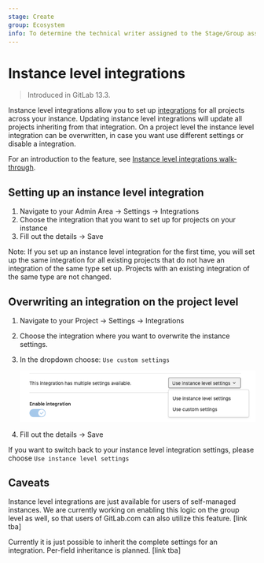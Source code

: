 ```yaml
---
stage: Create
group: Ecosystem
info: To determine the technical writer assigned to the Stage/Group associated with this page, see https://about.gitlab.com/handbook/engineering/ux/technical-writing/#designated-technical-writers
---
```


# Instance level integrations

> Introduced in GitLab 13.3.

Instance level integrations allow you to set up [integrations](../overview.md) for all projects across your instance.
Updating instance level integrations will update all projects inheriting from that integration.
On a project level the instance level integration can be overwritten, in case you want use different settings or disable
a integration. 

<i class="fa fa-youtube-play youtube" aria-hidden="true"></i>
For an introduction to the feature, see [Instance level integrations walk-through](https://youtu.be/bGq-MH--5BE).

## Setting up an instance level integration

1.  Navigate to your Admin Area -> Settings -> Integrations
2.  Choose the integration that you want to set up for projects on your instance
3.  Fill out the details -> Save

Note: If you set up an instance level integration for the first time, you will set up the same integration for all existing projects that do not have an integration of the same type set up. Projects with an existing integration of the same type are not changed.

## Overwriting an integration on the project level

1.  Navigate to your Project -> Settings -> Integrations
2.  Choose the integration where you want to overwrite the instance settings.
3.  In the dropdown choose: `Use custom settings`

    ![](./img/instance_level_dropdown.png)

4.  Fill out the details -> Save

If you want to switch back to your instance level integration settings, please choose `Use instance level settings`

## Caveats

Instance level integrations are just available for users of self-managed instances. We are currently working on enabling this logic on the group level as well, so that users of GitLab.com can also utilize this feature. [link tba]

Currently it is just possible to inherit the complete settings for an integration. Per-field inheritance is planned. [link tba]
